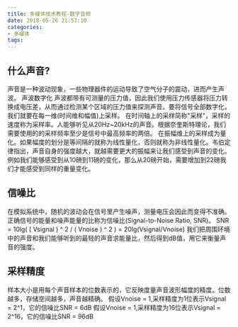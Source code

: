 ```yaml
---
title: 多媒体技术教程-数字音频
date: 2018-05-26 21:57:10
categories:
- 多媒体
tags:
---
```


## 什么声音?

声音是一种波动现象，一些物理器件的运动导致了空气分子的震动，进而产生声波。
声波数字化
声波都带有可测量的压力值，因此我们使用压力传感器将压力转换成电压差，从而通过检测某个区域的压力值来探测声音。要将信号全部数字化，我们就要在每一维(时间维和幅值)上采样。
在时间轴上的采样简称"采样"，采样的速度称为采样率。人能够听见从20Hz~20kHz的声音。根据奈奎斯特理论，我们需要使用的的采样频率至少是信号中最高频率的两倍。
在振幅维上的采样成为量化。如果幅度的划分是等间隔的就称为线性量化，否则就称为非线性量化。韦伯定律指出，声音自身的强度越大，就越需要更大的振幅来让我们感受到声音的变化。例如我们能够感受到从10磅到11磅的变化，那么从20磅开始，需要增加到22磅我们才能感受到同样的重量变化。

## 信噪比

在模拟系统中，随机的波动会在信号里产生噪声，测量电压会因此而变得不准确。正确信号的能量和噪声能量的比称为信噪比(Signal-to-Noise Ratio, SNR)。
SNR = 10lg( ( Vsignal ) ^ 2 / ( Vnoise ) ^ 2 ) = 20lg(Vsignal/Vnoise) 
我们把周围环境中的声音和我们能够听到的最轻的声音求能量比，然后得到dB值，用它来衡量声音的强度。

## 采样精度

样本大小是用每个声音样本的位数表示的，它反映度量声音波形幅度的精度。位数越多，存储空间越多，声音越精确。
假设Vnoise = 1,采样精度为1位表示Vsignal = 2^1，它的信噪比SNR = 6dB
假设Vnoise = 1,采样精度为16位表示Vsignal = 2^16，它的信噪比SNR = 96dB
